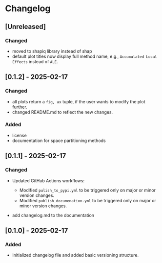 # Changelog

## [Unreleased]

### Changed

- moved to shapiq library instead of shap
- default plot titles now display full method name, e.g., `Accumulated Local Effects` instead of `ALE`.

## [0.1.2] - 2025-02-17

### Changed

- all plots return a `fig, ax` tuple, if the user wants to modify the plot further.
- changed README.md to reflect the new changes.

### Added 

- license
- documentation for space partitioning methods

## [0.1.1] - 2025-02-17

### Changed

- Updated GitHub Actions workflows:

  - Modified `pulish_to_pypi.yml` to be triggered only on major or minor version changes.
  - Modified `publish_documenation.yml` to be triggered only on major or minor version changes.

- add changelog.md to the documentation

## [0.1.0] - 2025-02-17

### Added

- Initialized changelog file and added basic versioning structure.
